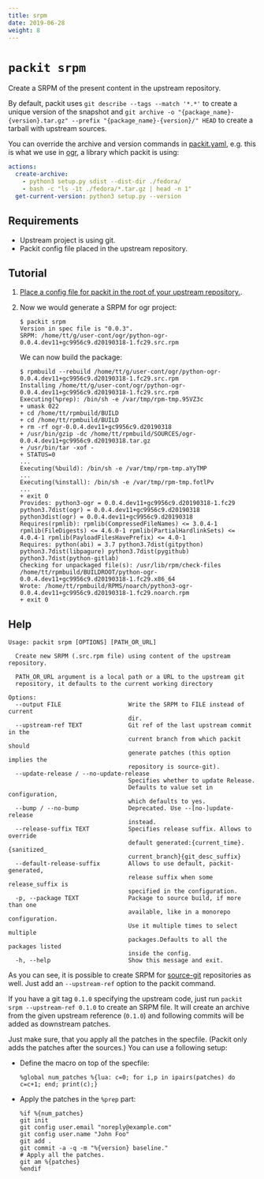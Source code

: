 ```yaml
---
title: srpm
date: 2019-06-28
weight: 8
---
```


# `packit srpm`

Create a SRPM of the present content in the upstream repository.

By default, packit uses `git describe --tags --match '*.*'` to create a unique
version of the snapshot and `git archive -o "{package_name}-{version}.tar.gz"
--prefix "{package_name}-{version}/" HEAD` to create a tarball with upstream
sources.

You can override the archive and version commands in [packit.yaml](/docs/configuration/), e.g. this is
what we use in [ogr](https://github.com/packit/ogr/blob/main/.packit.yaml), a library which packit is using:
```yaml
actions:
  create-archive:
    - python3 setup.py sdist --dist-dir ./fedora/
    - bash -c "ls -1t ./fedora/*.tar.gz | head -n 1"
  get-current-version: python3 setup.py --version
```


## Requirements

* Upstream project is using git.
* Packit config file placed in the upstream repository.


## Tutorial

1. [Place a config file for packit in the root of your upstream repository.](/docs/configuration/).

2. Now we would generate a SRPM for ogr project:
   ```
   $ packit srpm
   Version in spec file is "0.0.3".
   SRPM: /home/tt/g/user-cont/ogr/python-ogr-0.0.4.dev11+gc9956c9.d20190318-1.fc29.src.rpm
   ```
   We can now build the package:
   ```
   $ rpmbuild --rebuild /home/tt/g/user-cont/ogr/python-ogr-0.0.4.dev11+gc9956c9.d20190318-1.fc29.src.rpm
   Installing /home/tt/g/user-cont/ogr/python-ogr-0.0.4.dev11+gc9956c9.d20190318-1.fc29.src.rpm
   Executing(%prep): /bin/sh -e /var/tmp/rpm-tmp.95VZ3c
   + umask 022
   + cd /home/tt/rpmbuild/BUILD
   + cd /home/tt/rpmbuild/BUILD
   + rm -rf ogr-0.0.4.dev11+gc9956c9.d20190318
   + /usr/bin/gzip -dc /home/tt/rpmbuild/SOURCES/ogr-0.0.4.dev11+gc9956c9.d20190318.tar.gz
   + /usr/bin/tar -xof -
   + STATUS=0
   ...
   Executing(%build): /bin/sh -e /var/tmp/rpm-tmp.aYyTMP
   ...
   Executing(%install): /bin/sh -e /var/tmp/rpm-tmp.fotlPv
   ...
   + exit 0
   Provides: python3-ogr = 0.0.4.dev11+gc9956c9.d20190318-1.fc29 python3.7dist(ogr) = 0.0.4.dev11+gc9956c9.d20190318 python3dist(ogr) = 0.0.4.dev11+gc9956c9.d20190318
   Requires(rpmlib): rpmlib(CompressedFileNames) <= 3.0.4-1 rpmlib(FileDigests) <= 4.6.0-1 rpmlib(PartialHardlinkSets) <= 4.0.4-1 rpmlib(PayloadFilesHavePrefix) <= 4.0-1
   Requires: python(abi) = 3.7 python3.7dist(gitpython) python3.7dist(libpagure) python3.7dist(pygithub) python3.7dist(python-gitlab)
   Checking for unpackaged file(s): /usr/lib/rpm/check-files /home/tt/rpmbuild/BUILDROOT/python-ogr-0.0.4.dev11+gc9956c9.d20190318-1.fc29.x86_64
   Wrote: /home/tt/rpmbuild/RPMS/noarch/python3-ogr-0.0.4.dev11+gc9956c9.d20190318-1.fc29.noarch.rpm
   + exit 0
   ```

## Help

    Usage: packit srpm [OPTIONS] [PATH_OR_URL]
    
      Create new SRPM (.src.rpm file) using content of the upstream repository.
    
      PATH_OR_URL argument is a local path or a URL to the upstream git
      repository, it defaults to the current working directory
    
    Options:
      --output FILE                   Write the SRPM to FILE instead of current
                                      dir.
      --upstream-ref TEXT             Git ref of the last upstream commit in the
                                      current branch from which packit should
                                      generate patches (this option implies the
                                      repository is source-git).
      --update-release / --no-update-release
                                      Specifies whether to update Release.
                                      Defaults to value set in configuration,
                                      which defaults to yes.
      --bump / --no-bump              Deprecated. Use --[no-]update-release
                                      instead.
      --release-suffix TEXT           Specifies release suffix. Allows to override
                                      default generated:{current_time}.{sanitized_
                                      current_branch}{git_desc_suffix}
      --default-release-suffix        Allows to use default, packit-generated,
                                      release suffix when some release_suffix is
                                      specified in the configuration.
      -p, --package TEXT              Package to source build, if more than one
                                      available, like in a monorepo configuration.
                                      Use it multiple times to select multiple
                                      packages.Defaults to all the packages listed
                                      inside the config.
      -h, --help                      Show this message and exit.


As you can see, it is possible to create SRPM for [source-git](/source-git/) repositories as well.
Just add an `--upstream-ref` option to the packit command.

If you have a git tag `0.1.0` specifying the upstream code,
just run `packit srpm --upstream-ref 0.1.0` to create an SRPM file.
It will create an archive from the given upstream reference (`0.1.0`)
and following commits will be added as downstream patches.

Just make sure, that you apply all the patches in the specfile.
(Packit only adds the patches after the sources.)
You can use a following setup:

- Define the macro on top of the specfile:
    ```
    %global num_patches %{lua: c=0; for i,p in ipairs(patches) do c=c+1; end; print(c);}
    ```

- Apply the patches in the `%prep` part:
    ```
    %if %{num_patches}
    git init
    git config user.email "noreply@example.com"
    git config user.name "John Foo"
    git add .
    git commit -a -q -m "%{version} baseline."
    # Apply all the patches.
    git am %{patches}
    %endif
    ```

